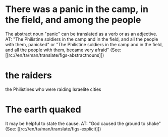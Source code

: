 # There was a panic in the camp, in the field, and among the people

The abstract noun "panic" can be translated as a verb or as an adjective. AT: "The Philistine soldiers in the camp and in the field, and all the people with them, panicked" or "The Philistine soldiers in the camp and in the field, and all the people with them, became very afraid" (See: [[rc://en/ta/man/translate/figs-abstractnouns]])

# the raiders

the Philistines who were raiding Israelite cities

# The earth quaked

It may be helpful to state the cause. AT: "God caused the ground to shake" (See: [[rc://en/ta/man/translate/figs-explicit]])

